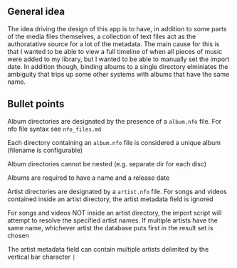 ## General idea
The idea driving the design of this app is to have, in addition to some parts of the media files themselves, a collection of text files act as the authoratative source for a lot of the metadata. The main cause for this is that I wanted to be able to view a full timeline of when all pieces of music were added to my library, but I wanted to be able to manually set the import date. In addition though, binding albums to a single directory elminiates the ambiguity that trips up some other systems with albums that have the same name.

## Bullet points
Album directories are designated by the presence of a ``album.nfo`` file. For nfo file syntax see ``nfo_files.md``

Each directory containing an ``album.nfo`` file is considered a unique album (filename is configurable)

Album directories cannot be nested (e.g. separate dir for each disc)

Albums are required to have a name and a release date

Artist directories are designated by a ``artist.nfo`` file. For songs and videos contained inside an artist directory, the artist metadata field is ignored

For songs and videos NOT inside an artist directory, the import script will attempt to resolve the specified artist names. If multiple artists have the same name, whichever artist the database puts first in the result set is chosen

The artist metadata field can contain multiple artists delimited by the vertical bar character ``|``
